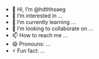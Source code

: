 - 👋 Hi, I’m @hdthhsaeg
- 👀 I’m interested in ...
- 🌱 I’m currently learning ...
- 💞️ I’m looking to collaborate on ...
- 📫 How to reach me ...
- 😄 Pronouns: ...
- ⚡ Fun fact: ...

<!---
hdthhsaeg/hdthhsaeg is a ✨ special ✨ repository because its `README.md` (this file) appears on your GitHub profile.
You can click the Preview link to take a look at your changes.
--->
